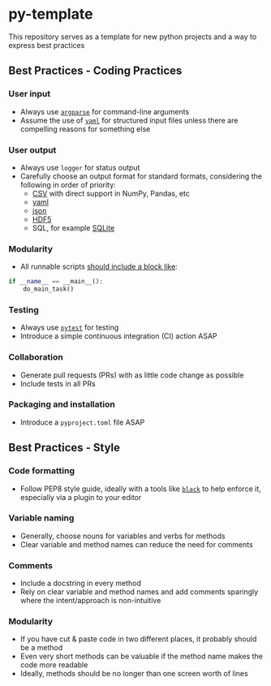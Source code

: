 # py-template
This repository serves as a template for new python projects and a way to express best practices

## Best Practices - Coding Practices

### User input
* Always use [`argparse`](https://docs.python.org/3/library/argparse.html) for command-line arguments
* Assume the use of [`yaml`](https://python.land/data-processing/python-yaml) for structured input files unless there are compelling reasons for something else

### User output
* Always use `logger` for status output
* Carefully choose an output format for standard formats, considering the following in order of priority:
    * [CSV](https://docs.python.org/3/library/csv.html) with direct support in NumPy, Pandas, etc
    * [yaml](https://python.land/data-processing/python-yaml)
    * [json](https://docs.python.org/3/library/json.html)
    * [HDF5](https://www.h5py.org/)
    * SQL, for example [SQLite](https://docs.python.org/3/library/sqlite3.html)

### Modularity
* All runnable scripts [should include a block like](https://stackoverflow.com/questions/419163/what-does-if-name-main-do):

``` python
if __name__ == __main__():
    do_main_task()
```

### Testing
* Always use [`pytest`](https://docs.pytest.org/en/8.2.x/) for testing
* Introduce a simple continuous integration (CI) action ASAP

### Collaboration
* Generate pull requests (PRs) with as little code change as possible
* Include tests in all PRs

### Packaging and installation
* Introduce a `pyproject.toml` file ASAP

## Best Practices - Style

### Code formatting
* Follow PEP8 style guide, ideally with a tools like
  [`black`](https://pypi.org/project/black/) to help enforce it, especially via
  a plugin to your editor

### Variable naming
* Generally, choose nouns for variables and verbs for methods
* Clear variable and method names can reduce the need for comments

### Comments
* Include a docstring in every method
* Rely on clear variable and method names and add comments sparingly where the
  intent/approach is non-intuitive

### Modularity
* If you have cut & paste code in two different places, it probably should be a
  method
* Even very short methods can be valuable if the method name makes the code more
  readable
* Ideally, methods should be no longer than one screen worth of lines
